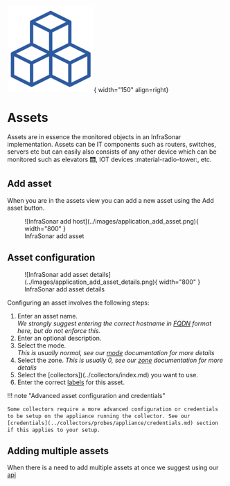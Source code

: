 ![Assets](../images/application_assets.png){ width="150" align=right}

# Assets

Assets are in essence the monitored objects in an InfraSonar implementation. Assets can be IT components such as routers, switches, servers etc but can easily also consists of any other device which can be monitored such as elevators :elevator:, IOT devices :material-radio-tower:, etc. 

## Add asset

When you are in the assets view you can add a new asset using the Add asset button.

<figure markdown>
  ![InfraSonar add host](../images/application_add_asset.png){ width="800" }
  <figcaption>InfraSonar add asset</figcaption>
</figure>

## Asset configuration

<figure markdown>
  ![InfraSonar add asset details](../images/application_add_asset_details.png){ width="800" }
  <figcaption>InfraSonar add asset details</figcaption>
</figure>

Configuring an asset involves the following steps:

1. Enter an asset name.<br>
   *We strongly suggest entering the correct hostname in [FQDN](https://en.wikipedia.org/wiki/Fully_qualified_domain_name) format here, but do not enforce this.*
2. Enter an optional description.
3. Select the mode.<br>
   *This is usually normal, see our [mode](modes.md) documentation for more details*
4. Select the zone.
   *This is usually 0, see our [zone](zones.md) documentation for more details*
5. Select the [collectors])(../collectors/index.md) you want to use.
6. Enter the correct [labels](labels.md) for this asset.


!!! note "Advanced asset configuration and credentials"

    Some collectors require a more advanced configuration or credentials to be setup on the appliance running the collector. See our [credentials](../collectors/probes/appliance/credentials.md) section if this applies to your setup.

## Adding multiple assets

When there is a need to add multiple assets at once we suggest using our [api](../api/container/create-asset.md)